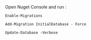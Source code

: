 Open Nuget Console and run :

 

```
Enable-Migrations

Add-Migration InitialDatabase - Force

Update-Database -Verbose

```

